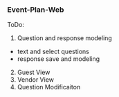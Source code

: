 ### Event-Plan-Web

ToDo:

1. Question and response modeling 

  * text and select questions
  * response save and modeling
2. Guest View
3. Vendor View
4. Question Modificaiton

